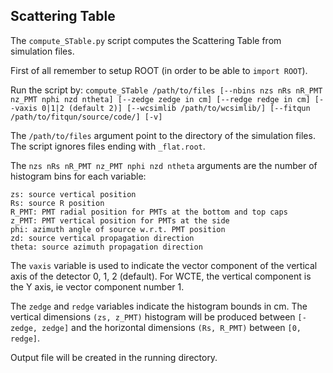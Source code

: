## Scattering Table

The `compute_STable.py` script computes the Scattering Table from simulation files. 

First of all remember to setup ROOT (in order to be able to `import ROOT`).

Run the script by: `compute_STable /path/to/files [--nbins nzs nRs nR_PMT nz_PMT nphi nzd ntheta] [--zedge zedge in cm] [--redge redge in cm] [--vaxis 0|1|2 (default 2)] [--wcsimlib /path/to/wcsimlib/] [--fitqun /path/to/fitqun/source/code/] [-v]`

The `/path/to/files` argument point to the directory of the simulation files. The script ignores files ending with `_flat.root`.

The `nzs nRs nR_PMT nz_PMT nphi nzd ntheta` arguments are the number of histogram bins for each variable:
```
zs: source vertical position
Rs: source R position
R_PMT: PMT radial position for PMTs at the bottom and top caps
z_PMT: PMT vertical position for PMTs at the side
phi: azimuth angle of source w.r.t. PMT position
zd: source vertical propagation direction 
theta: source azimuth propagation direction
```

The `vaxis` variable is used to indicate the vector component of the vertical axis of the detector 0, 1, 2 (default). For WCTE, the vertical component is the Y axis, ie vector component number 1.

The `zedge` and `redge` variables indicate the histogram bounds in cm. The vertical dimensions `(zs, z_PMT)` histogram will be produced between `[-zedge, zedge]` and the horizontal dimensions `(Rs, R_PMT)` between `[0, redge]`.

Output file will be created in the running directory.